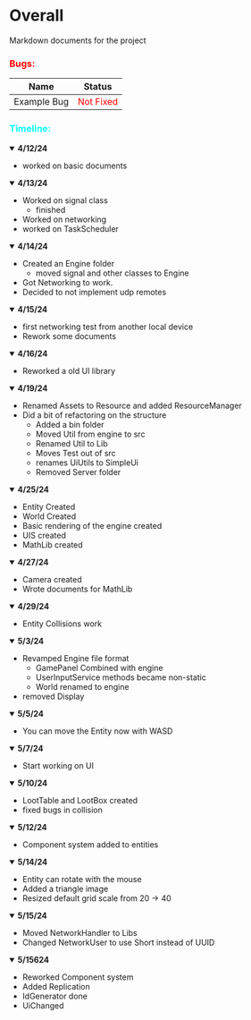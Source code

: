 # Overall

Markdown documents for the project 

### <span style="color:Red;">Bugs:</span>
| Name        | Status       |
| -------------- | ---------- |
|Example Bug |  <span style="color:Red;">Not Fixed</span>|

### <span style="color:cyan;">Timeline:</span>

<details open>
  <summary><b>4/12/24</b> </summary>    

- worked on basic documents
</details>

<details open>
  <summary><b>4/13/24</b> </summary>    

- Worked on signal class
    - finished
- Worked on networking
- worked on TaskScheduler
</details>

<details open>
  <summary><b>4/14/24</b> </summary>    

- Created an Engine folder
    - moved signal and other classes to Engine
- Got Networking to work.
- Decided to not implement udp remotes
</details>

<details open>
  <summary><b>4/15/24</b> </summary>    

- first networking test from another local device 
- Rework some documents 
</details>

<details open>
  <summary><b>4/16/24</b> </summary>    

- Reworked a old UI library

</details>


<details open>
  <summary><b>4/19/24</b> </summary>   

- Renamed Assets to Resource and added ResourceManager
- Did a bit of refactoring on the structure
  - Added a bin folder
  - Moved Util from engine to src
  - Renamed Util to Lib
  - Moves Test out of src
  - renames UiUtils to SimpleUi
  - Removed Server folder
</details>

<details open>
  <summary><b>4/25/24</b> </summary>    

- Entity Created 
- World Created 
- Basic rendering of the engine created
- UIS created
- MathLib created
</details>

<details open>
  <summary><b>4/27/24</b> </summary>    

- Camera created
- Wrote documents for MathLib
</details>

<details open>
  <summary><b>4/29/24</b> </summary>    

- Entity Collisions work
</details>


<details open>
  <summary><b>5/3/24</b> </summary>  
    
- Revamped Engine file format
  - GamePanel Combined with engine
  - UserInputService methods became non-static
  - World renamed to engine
- removed Display
</details>

<details open>
  <summary><b>5/5/24</b> </summary>    

- You can move the Entity now with WASD
</details>

<details open>
  <summary><b>5/7/24</b> </summary>    

- Start working on UI
</details>


<details open>
  <summary><b>5/10/24</b> </summary>    

- LootTable and LootBox created
- fixed bugs in collision
</details>

<details open>
  <summary><b>5/12/24</b> </summary>    

- Component system added to entities
</details>

<details open>
  <summary><b>5/14/24</b> </summary>    

- Entity can rotate with the mouse
- Added a triangle image
- Resized default grid scale from 20 -> 40

</details>

<details open>
  <summary><b>5/15/24</b> </summary>    

- Moved NetworkHandler to Libs
- Changed NetworkUser to use Short instead of UUID

</details>


<details open>
  <summary><b>5/15624</b> </summary>    

- Reworked Component system
- Added Replication
- IdGenerator done
- UiChanged

</details>




